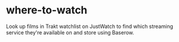 # where-to-watch
Look up films in Trakt watchlist on JustWatch to find which streaming service they're available on and store using Baserow.
